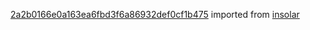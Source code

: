 [2a2b0166e0a163ea6fbd3f6a86932def0cf1b475](https://github.com/insolar/insolar/commit/2a2b0166e0a163ea6fbd3f6a86932def0cf1b475) imported from [insolar](https://github.com/insolar/insolar)
